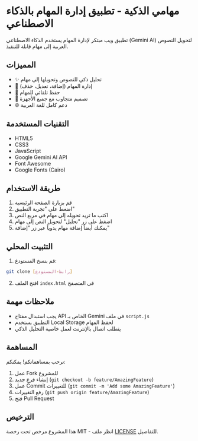 # مهامي الذكية - تطبيق إدارة المهام بالذكاء الاصطناعي

تطبيق ويب مبتكر لإدارة المهام يستخدم الذكاء الاصطناعي (Gemini AI) لتحويل النصوص العربية إلى مهام قابلة للتنفيذ.

## المميزات

- ✨ تحليل ذكي للنصوص وتحويلها إلى مهام
- 🎯 إدارة المهام (إضافة، تعديل، حذف)
- 💾 حفظ تلقائي للمهام
- 📱 تصميم متجاوب مع جميع الأجهزة
- 🌐 دعم كامل للغة العربية

## التقنيات المستخدمة

- HTML5
- CSS3
- JavaScript
- Google Gemini AI API
- Font Awesome
- Google Fonts (Cairo)

## طريقة الاستخدام

1. قم بزيارة الصفحة الرئيسية
2. اضغط على "تجربة التطبيق"
3. اكتب ما تريد تحويله إلى مهام في مربع النص
4. اضغط على زر "تحليل" لتحويل النص إلى مهام
5. يمكنك أيضاً إضافة مهام يدوياً عبر زر "إضافة"

## التثبيت المحلي

1. قم بنسخ المستودع:
```bash
git clone [رابط-المستودع]
```

2. افتح الملف `index.html` في المتصفح

## ملاحظات مهمة

- يجب استبدال مفتاح API الخاص بـ Gemini في ملف `script.js`
- التطبيق يستخدم Local Storage لحفظ المهام
- يتطلب اتصال بالإنترنت لعمل خاصية التحليل الذكي

## المساهمة

نرحب بمساهماتكم! يمكنكم:
1. عمل Fork للمشروع
2. إنشاء فرع جديد (`git checkout -b feature/AmazingFeature`)
3. عمل Commit للتغييرات (`git commit -m 'Add some AmazingFeature'`)
4. رفع التغييرات (`git push origin feature/AmazingFeature`)
5. فتح Pull Request

## الترخيص

هذا المشروع مرخص تحت رخصة MIT - انظر ملف [LICENSE](LICENSE) للتفاصيل.
